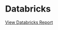 # Databricks
[View Databricks Report](https://databricks-prod-cloudfront.cloud.databricks.com/public/4027ec902e239c93eaaa8714f173bcfc/2760266929473140/1627180323676182/5587430321223104/latest.html)
